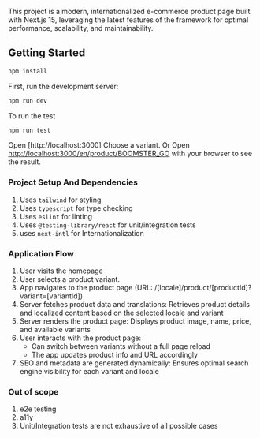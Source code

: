 This project is a modern, internationalized e-commerce product page built with Next.js 15, leveraging the latest features of the framework for optimal performance, scalability, and maintainability.

## Getting Started

```bash
npm install
```

First, run the development server:

```bash
npm run dev
```

To run the test

```bash
npm run test
```


Open [http://localhost:3000] Choose a variant.
Or Open [http://localhost:3000/en/product/BOOMSTER_GO](http://localhost:3000/en-US/product/BOOMSTER_GO) with your browser to see the result.

### Project Setup And Dependencies
1. Uses `tailwind` for styling
2. Uses `typescript` for type checking
3. Uses `eslint` for linting
4. Uses `@testing-library/react` for unit/integration tests
5. uses `next-intl` for Internationalization

### Application Flow

1. User visits the homepage
2. User selects a product variant.
3. App navigates to the product page (URL: /[locale]/product/[productId]?variant=[variantId])
4. Server fetches product data and translations: Retrieves product details and localized content based on the selected locale and variant
5. Server renders the product page: Displays product image, name, price, and available variants
6. User interacts with the product page:
    - Can switch between variants without a full page reload
    - The app updates product info and URL accordingly
7. SEO and metadata are generated dynamically: Ensures optimal search engine visibility for each variant and locale

### Out of scope
1. e2e testing
2. a11y
3. Unit/Integration tests are not exhaustive of all possible cases

